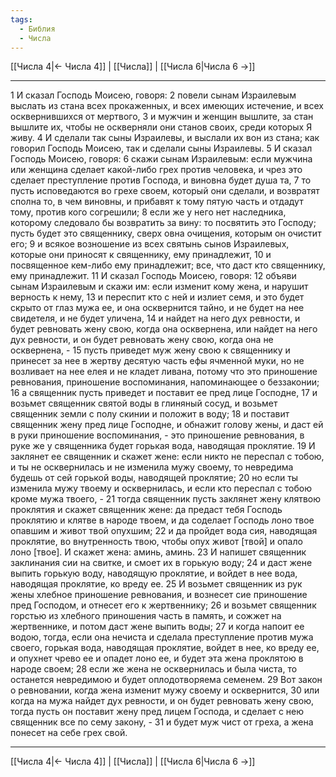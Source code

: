 ```yaml
---
tags:
  - Библия
  - Числа
---
```

[[Числа 4|← Числа 4]] | [[Числа]] | [[Числа 6|Числа 6 →]]

---
1 И сказал Господь Моисею, говоря:
2 повели сынам Израилевым выслать из стана всех прокаженных, и всех имеющих истечение, и всех осквернившихся от мертвого,
3 и мужчин и женщин вышлите, за стан вышлите их, чтобы не оскверняли они станов своих, среди которых Я живу.
4 И сделали так сыны Израилевы, и выслали их вон из стана; как говорил Господь Моисею, так и сделали сыны Израилевы.
5 И сказал Господь Моисею, говоря:
6 скажи сынам Израилевым: если мужчина или женщина сделает какой-либо грех против человека, и чрез это сделает преступление против Господа, и виновна будет душа та,
7 то пусть исповедаются во грехе своем, который они сделали, и возвратят сполна то, в чем виновны, и прибавят к тому пятую часть и отдадут тому, против кого согрешили;
8 если же у него нет наследника, которому следовало бы возвратить за вину: то посвятить это Господу; пусть будет это священнику, сверх овна очищения, которым он очистит его;
9 и всякое возношение из всех святынь сынов Израилевых, которые они приносят к священнику, ему принадлежит,
10 и посвященное кем-либо ему принадлежит; все, что даст кто священнику, ему принадлежит.
11 И сказал Господь Моисею, говоря:
12 объяви сынам Израилевым и скажи им: если изменит кому жена, и нарушит верность к нему,
13 и переспит кто с ней и излиет семя, и это будет скрыто от глаз мужа ее, и она осквернится тайно, и не будет на нее свидетеля, и не будет уличена,
14 и найдет на него дух ревности, и будет ревновать жену свою, когда она осквернена, или найдет на него дух ревности, и он будет ревновать жену свою, когда она не осквернена, -
15 пусть приведет муж жену свою к священнику и принесет за нее в жертву десятую часть ефы ячменной муки, но не возливает на нее елея и не кладет ливана, потому что это приношение ревнования, приношение воспоминания, напоминающее о беззаконии;
16 а священник пусть приведет и поставит ее пред лице Господне,
17 и возьмет священник святой воды в глиняный сосуд, и возьмет священник земли с полу скинии и положит в воду;
18 и поставит священник жену пред лице Господне, и обнажит голову жены, и даст ей в руки приношение воспоминания, - это приношение ревнования, в руке же у священника будет горькая вода, наводящая проклятие.
19 И заклянет ее священник и скажет жене: если никто не переспал с тобою, и ты не осквернилась и не изменила мужу своему, то невредима будешь от сей горькой воды, наводящей проклятие;
20 но если ты изменила мужу твоему и осквернилась, и если кто переспал с тобою кроме мужа твоего, -
21 тогда священник пусть заклянет жену клятвою проклятия и скажет священник жене: да предаст тебя Господь проклятию и клятве в народе твоем, и да соделает Господь лоно твое опавшим и живот твой опухшим;
22 и да пройдет вода сия, наводящая проклятие, во внутренность твою, чтобы опух живот [твой] и опало лоно [твое]. И скажет жена: аминь, аминь.
23 И напишет священник заклинания сии на свитке, и смоет их в горькую воду;
24 и даст жене выпить горькую воду, наводящую проклятие, и войдет в нее вода, наводящая проклятие, ко вреду ее.
25 И возьмет священник из рук жены хлебное приношение ревнования, и вознесет сие приношение пред Господом, и отнесет его к жертвеннику;
26 и возьмет священник горстью из хлебного приношения часть в память, и сожжет на жертвеннике, и потом даст жене выпить воды;
27 и когда напоит ее водою, тогда, если она нечиста и сделала преступление против мужа своего, горькая вода, наводящая проклятие, войдет в нее, ко вреду ее, и опухнет чрево ее и опадет лоно ее, и будет эта жена проклятою в народе своем;
28 если же жена не осквернилась и была чиста, то останется невредимою и будет оплодотворяема семенем.
29 Вот закон о ревновании, когда жена изменит мужу своему и осквернится,
30 или когда на мужа найдет дух ревности, и он будет ревновать жену свою, тогда пусть он поставит жену пред лицем Господа, и сделает с нею священник все по сему закону, -
31 и будет муж чист от греха, а жена понесет на себе грех свой.

---
[[Числа 4|← Числа 4]] | [[Числа]] | [[Числа 6|Числа 6 →]]
